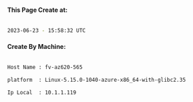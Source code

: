 
   
#### This Page Create at:

```bash

2023-06-23 - 15:58:32 UTC

```

#### Create By Machine:

```bash

Host Name : fv-az620-565

platform  : Linux-5.15.0-1040-azure-x86_64-with-glibc2.35

Ip Local  : 10.1.1.119

```

